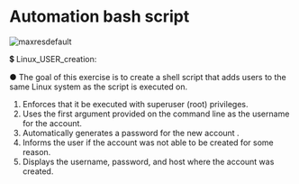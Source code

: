 # Automation bash script
![maxresdefault](https://user-images.githubusercontent.com/102508387/216788886-0703921c-bafa-4af7-a09b-c5a1165544d7.jpg)

:heavy_dollar_sign: Linux_USER_creation: 

  ● The goal of this exercise is to create a shell script that adds users to the same Linux system as the script is executed on.
 1) Enforces that it be executed with superuser (root) privileges.
 2) Uses the first argument provided on the command line as the username for the account.
 3) Automatically generates a password for the new account .
 4) Informs the user if the account was not able to be created for some reason.
 5) Displays the username, password, and host where the account was created.
